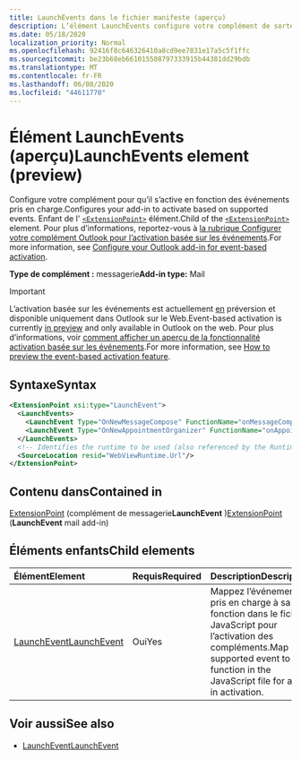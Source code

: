 ```yaml
---
title: LaunchEvents dans le fichier manifeste (aperçu)
description: L’élément LaunchEvents configure votre complément de sorte qu’il s’active en fonction des événements pris en charge.
ms.date: 05/18/2020
localization_priority: Normal
ms.openlocfilehash: 92416f8c646326410a8cd9ee7831e17a5c5f1ffc
ms.sourcegitcommit: be23b68eb661015508797333915b44381dd29bdb
ms.translationtype: MT
ms.contentlocale: fr-FR
ms.lasthandoff: 06/08/2020
ms.locfileid: "44611770"
---
```

# <a name="launchevents-element-preview"></a><span data-ttu-id="cd07b-103">Élément LaunchEvents (aperçu)</span><span class="sxs-lookup"><span data-stu-id="cd07b-103">LaunchEvents element (preview)</span></span>

<span data-ttu-id="cd07b-104">Configure votre complément pour qu’il s’active en fonction des événements pris en charge.</span><span class="sxs-lookup"><span data-stu-id="cd07b-104">Configures your add-in to activate based on supported events.</span></span> <span data-ttu-id="cd07b-105">Enfant de l' [`<ExtensionPoint>`](extensionpoint.md) élément.</span><span class="sxs-lookup"><span data-stu-id="cd07b-105">Child of the [`<ExtensionPoint>`](extensionpoint.md) element.</span></span> <span data-ttu-id="cd07b-106">Pour plus d’informations, reportez-vous à [la rubrique Configurer votre complément Outlook pour l’activation basée sur les événements](../../outlook/autolaunch.md).</span><span class="sxs-lookup"><span data-stu-id="cd07b-106">For more information, see [Configure your Outlook add-in for event-based activation](../../outlook/autolaunch.md).</span></span>

<span data-ttu-id="cd07b-107">**Type de complément :** messagerie</span><span class="sxs-lookup"><span data-stu-id="cd07b-107">**Add-in type:** Mail</span></span>

> [!IMPORTANT]
> <span data-ttu-id="cd07b-108">L’activation basée sur les événements est actuellement [en](../../reference/objectmodel/preview-requirement-set/outlook-requirement-set-preview.md) préversion et disponible uniquement dans Outlook sur le Web.</span><span class="sxs-lookup"><span data-stu-id="cd07b-108">Event-based activation is currently [in preview](../../reference/objectmodel/preview-requirement-set/outlook-requirement-set-preview.md) and only available in Outlook on the web.</span></span> <span data-ttu-id="cd07b-109">Pour plus d’informations, voir [comment afficher un aperçu de la fonctionnalité activation basée sur les événements](../../outlook/autolaunch.md#how-to-preview-the-event-based-activation-feature).</span><span class="sxs-lookup"><span data-stu-id="cd07b-109">For more information, see [How to preview the event-based activation feature](../../outlook/autolaunch.md#how-to-preview-the-event-based-activation-feature).</span></span>

## <a name="syntax"></a><span data-ttu-id="cd07b-110">Syntaxe</span><span class="sxs-lookup"><span data-stu-id="cd07b-110">Syntax</span></span>

```XML
<ExtensionPoint xsi:type="LaunchEvent">
  <LaunchEvents>
    <LaunchEvent Type="OnNewMessageCompose" FunctionName="onMessageComposeHandler"/>
    <LaunchEvent Type="OnNewAppointmentOrganizer" FunctionName="onAppointmentComposeHandler"/>
  </LaunchEvents>
  <!-- Identifies the runtime to be used (also referenced by the Runtime element). -->
  <SourceLocation resid="WebViewRuntime.Url"/>
</ExtensionPoint>
```

## <a name="contained-in"></a><span data-ttu-id="cd07b-111">Contenu dans</span><span class="sxs-lookup"><span data-stu-id="cd07b-111">Contained in</span></span>

<span data-ttu-id="cd07b-112">[ExtensionPoint](extensionpoint.md) (complément de messagerie**LaunchEvent** )</span><span class="sxs-lookup"><span data-stu-id="cd07b-112">[ExtensionPoint](extensionpoint.md) (**LaunchEvent** mail add-in)</span></span>

## <a name="child-elements"></a><span data-ttu-id="cd07b-113">Éléments enfants</span><span class="sxs-lookup"><span data-stu-id="cd07b-113">Child elements</span></span>

|  <span data-ttu-id="cd07b-114">Élément</span><span class="sxs-lookup"><span data-stu-id="cd07b-114">Element</span></span> |  <span data-ttu-id="cd07b-115">Requis</span><span class="sxs-lookup"><span data-stu-id="cd07b-115">Required</span></span>  |  <span data-ttu-id="cd07b-116">Description</span><span class="sxs-lookup"><span data-stu-id="cd07b-116">Description</span></span>  |
|:-----|:-----|:-----|
| [<span data-ttu-id="cd07b-117">LaunchEvent</span><span class="sxs-lookup"><span data-stu-id="cd07b-117">LaunchEvent</span></span>](launchevent.md) | <span data-ttu-id="cd07b-118">Oui</span><span class="sxs-lookup"><span data-stu-id="cd07b-118">Yes</span></span> |  <span data-ttu-id="cd07b-119">Mappez l’événement pris en charge à sa fonction dans le fichier JavaScript pour l’activation des compléments.</span><span class="sxs-lookup"><span data-stu-id="cd07b-119">Map supported event to its function in the JavaScript file for add-in activation.</span></span> |

## <a name="see-also"></a><span data-ttu-id="cd07b-120">Voir aussi</span><span class="sxs-lookup"><span data-stu-id="cd07b-120">See also</span></span>

- [<span data-ttu-id="cd07b-121">LaunchEvent</span><span class="sxs-lookup"><span data-stu-id="cd07b-121">LaunchEvent</span></span>](launchevent.md)
